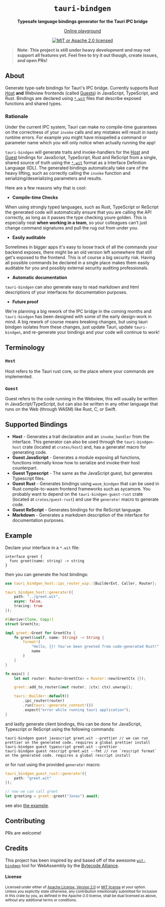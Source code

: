 <div align="center">
  <h1>
    <code>tauri-bindgen</code>
  </h1>
  <p>
    <strong>Typesafe language bindings generator for the Tauri IPC bridge</strong>
  </p>
  <p>
  <a href="https://bindgen.tauri.tech/">Online playground</a>
  
[![MIT or Apache 2.0 licensed][mit-or-apache-badge]][mit-or-apache-url]
  
  </p>
</div>


[mit-or-apache-badge]: https://img.shields.io/badge/license-MIT%20or%20Apache%202.0-blue.svg
[mit-or-apache-url]: LICENSE


> **Note**: **This project is still under heavy development and may not support all features yet. Feel free to try it out though, create issues, and open PRs!**

## About

Generate type-safe bindings for Tauri's IPC bridge. Currently supports Rust [Host](#host) **and** Webview frontends (called [Guests](#guest)) in JavaScript, TypeScript, and Rust. Bindings are declared using [`*.wit`](docs/WIT.md) files that describe exposed functions and shared types.

### Rationale

Under the current IPC system, Tauri can make no compile-time guarantees on the correctness of your `invoke` calls and any mistakes will result in nasty runtime errors. For example you might have misspelled a command or parameter name which you will only notice when actually running the app!

`tauri-bindgen` will generate traits and invoke-handlers for the [Host](#host) and [Guest](#guest) bindings for JavaScript, TypeScript, Rust and ReScript from a single, shared source of truth using the [`*.wit`](https://github.com/WebAssembly/component-model/blob/main/design/mvp/WIT.md) format as a Interface Definition Language (IDL). The generated bindings automatically take care of the heavy lifting, such as correctly calling the `invoke` function and serializing/deserializing parameters and results.

Here are a few reasons why that is cool:

- **Compile-time Checks**

When using strongly typed languages, such as Rust, TypeScript or ReScript the generated code will automatically ensure that you are calling the API correctly, as long as it passes the type checking youre golden. This is especially neat **when working in a team**, so your colleagues can't just change command signatures and pull the rug out from under you.

- **Easily auditable**

Sometimes in bigger apps it's easy to loose track of all the commands your backend exposes, there might be an old version left somewhere that still get's exposed to the frontend. This is of course a big security risk. Having all possible commands be declared in a single place makes them easily auditable for you and possibly external security auditing professionals.

- **Automatic documentation**

`tauri-bindgen` can also generate easy to read markdown and html descriptions of your interfaces for documentation purposes.

- **Future proof**

We're planning a big rework of the IPC bridge in the coming months and `tauri-bindgen` has been designed with some of the early design-work in mind. A big rework of course means breaking changes, but using tauri bindgen isolates from these changes, just update Tauri, update `tauri-bindgen`, and re-generate your bindings and your code will continue to work!

## Terminology

### **`Host`**

Host refers to the Tauri rust core, so the place where your commands are implemented.

### **`Guest`**

Guest refers to the code running in the Webview, this will usually be written in JavaScript/TypeScript, but can also be written in any other language that runs on the Web (through WASM) like Rust, C, or Swift.

## Supported Bindings

- **Host** - Generates a trait declaration and an `invoke_handler` from the interface. This generator can also be used through the `tauri-bindgen-host` crate (located at `crates/host`) and, has a generate! macro for generating code.
- **Guest JavaScript** - Generates a module exposing all functions, functions internally know how to serialize and invoke their host counterpart.
- **Guest Typescript** - The same as the JavaScript guest, but generates Typescript files.
- **Guest Rust** - Generates bindings using `wasm_bindgen` that can be used in Rust compile-to-wasm frontend frameworks such as sycamore. You probably want to depend on the `tauri-bindgen-guest-rust` crate (located at `crates/guest-rust`) and use the `generate!` macro to generate code.
- **Guest ReScript** - Generates bindings for the ReScript language.
- **Markdown** - Generates a markdown description of the interface for documentation purposes.

## Example

Declare your interface in a `*.wit` file:

```wit
interface greet {
  func greet(name: string) -> string
}
```

then you can generate the host bindings:

```rust
use tauri_bindgen_host::ipc_router_wip::{BuilderExt, Caller, Router};

tauri_bindgen_host::generate!({
    path: "../greet.wit",
    async: false,
    tracing: true
});

#[derive(Clone, Copy)]
struct GreetCtx;

impl greet::Greet for GreetCtx {
    fn greet(&self, name: String) -> String {
        format!(
            "Hello, {}! You've been greeted from code-generated Rust!",
            name
        )
    }
}

fn main() {
    let mut router: Router<GreetCtx> = Router::new(GreetCtx {});

    greet::add_to_router(&mut router, |ctx| ctx).unwrap();

    tauri::Builder::default()
        .ipc_router(router)
        .run(tauri::generate_context!())
        .expect("error while running tauri application");
}
```

and lastly generate client bindings, this can be done for JavaScript, Typescript or ReScript using the following commands:

```
tauri-bindgen guest javascript greet.wit --prettier // we can run prettier on the generated code. requires a global prettier install
tauri-bindgen guest typescript greet.wit --prettier
tauri-bindgen guest rescript greet.wit --fmt // run `rescript format` on the generated code. requires a global rescript install
```

or for rust using the provided `generate!` macro:

```rust
tauri_bindgen_guest_rust::generate!({
    path: "greet.wit"
});

// now we can call greet
let greeting = greet::greet("Jonas").await;
```

see also [the example](./examples/).

## Contributing

PRs are welcome!

## Credits

This project has been inspired by and based off of the awesome [`wit-bindgen`](https://github.com/bytecodealliance/wit-bindgen) tool for WebAssembly by the [Bytecode Alliance](https://bytecodealliance.org).

#### License

<sup>
Licensed under either of <a href="LICENSE-APACHE">Apache License, Version
2.0</a> or <a href="LICENSE-MIT">MIT license</a> at your option.
</sup>

<br>

<sub>
Unless you explicitly state otherwise, any contribution intentionally submitted
for inclusion in this crate by you, as defined in the Apache-2.0 license, shall
be dual licensed as above, without any additional terms or conditions.
</sub>
